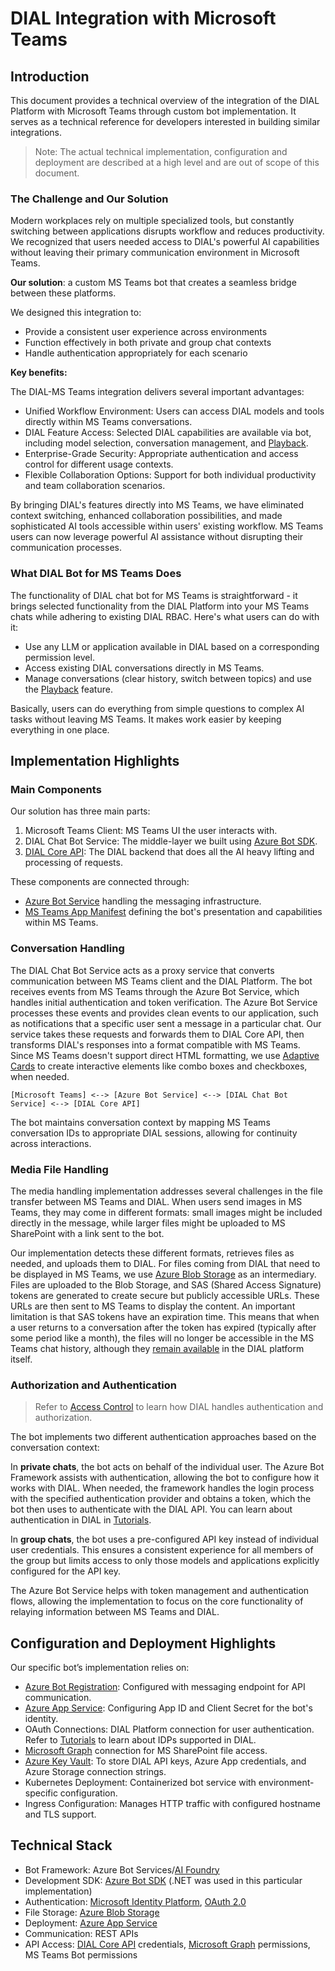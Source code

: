 # DIAL Integration with Microsoft Teams

## Introduction

This document provides a technical overview of the integration of the DIAL Platform with Microsoft Teams through custom bot implementation. It serves as a technical reference for developers interested in building similar integrations.

> Note: The actual technical implementation, configuration and deployment are described at a high level and are out of scope of this document.

### The Challenge and Our Solution

Modern workplaces rely on multiple specialized tools, but constantly switching between applications disrupts workflow and reduces productivity. We recognized that users needed access to DIAL's powerful AI capabilities without leaving their primary communication environment in Microsoft Teams.

**Our solution**: a custom MS Teams bot that creates a seamless bridge between these platforms. 

We designed this integration to:

* Provide a consistent user experience across environments
* Function effectively in both private and group chat contexts
* Handle authentication appropriately for each scenario

**Key benefits:**

The DIAL-MS Teams integration delivers several important advantages:

* Unified Workflow Environment: Users can access DIAL models and tools directly within MS Teams conversations.
* DIAL Feature Access: Selected DIAL capabilities are available via bot, including model selection, conversation management, and [Playback](/docs/tutorials/0.user-guide.md#playback).
* Enterprise-Grade Security: Appropriate authentication and access control for different usage contexts.
* Flexible Collaboration Options: Support for both individual productivity and team collaboration scenarios.

By bringing DIAL's features directly into MS Teams, we have eliminated context switching, enhanced collaboration possibilities, and made sophisticated AI tools accessible within users' existing workflow. MS Teams users can now leverage powerful AI assistance without disrupting their communication processes.

### What DIAL Bot for MS Teams Does

The functionality of DIAL chat bot for MS Teams is straightforward - it brings selected functionality from the DIAL Platform into your MS Teams chats while adhering to existing DIAL RBAC. Here's what users can do with it:

* Use any LLM or application available in DIAL based on a corresponding permission level.
* Access existing DIAL conversations directly in MS Teams.
* Manage conversations (clear history, switch between topics) and use the [Playback](/docs/tutorials/0.user-guide.md#playback) feature.

Basically, users can do everything from simple questions to complex AI tasks without leaving MS Teams. It makes work easier by keeping everything in one place.

## Implementation Highlights

### Main Components

Our solution has three main parts:

1. Microsoft Teams Client: MS Teams UI the user interacts with.
2. DIAL Chat Bot Service: The middle-layer we built using [Azure Bot SDK](https://learn.microsoft.com/en-us/azure/bot-service/index-bf-sdk?view=azure-bot-service-4.0).
3. [DIAL Core API](https://dialx.ai/dial_api): The DIAL backend that does all the AI heavy lifting and processing of requests.

These components are connected through:

* [Azure Bot Service](https://azure.microsoft.com/en-us/products/ai-services/ai-bot-service) handling the messaging infrastructure.
* [MS Teams App Manifest](https://learn.microsoft.com/en-us/microsoftteams/platform/resources/schema/manifest-schema) defining the bot's presentation and capabilities within MS Teams.

### Conversation Handling

The DIAL Chat Bot Service acts as a proxy service that converts communication between MS Teams client and the DIAL Platform.
The bot receives events from MS Teams through the Azure Bot Service, which handles initial authentication and token verification. The Azure Bot Service processes these events and provides clean events to our application, such as notifications that a specific user sent a message in a particular chat.
Our service takes these requests and forwards them to DIAL Core API, then transforms DIAL's responses into a format compatible with MS Teams. Since MS Teams doesn't support direct HTML formatting, we use [Adaptive Cards](https://learn.microsoft.com/en-us/microsoftteams/platform/task-modules-and-cards/cards/design-effective-cards?tabs=design) to create interactive elements like combo boxes and checkboxes, when needed.

`[Microsoft Teams] <--> [Azure Bot Service] <--> [DIAL Chat Bot Service] <--> [DIAL Core API]`

The bot maintains conversation context by mapping MS Teams conversation IDs to appropriate DIAL sessions, allowing for continuity across interactions.

### Media File Handling

The media handling implementation addresses several challenges in the file transfer between MS Teams and DIAL.
When users send images in MS Teams, they may come in different formats: small images might be included directly in the message, while larger files might be uploaded to MS SharePoint with a link sent to the bot. 

Our implementation detects these different formats, retrieves files as needed, and uploads them to DIAL.
For files coming from DIAL that need to be displayed in MS Teams, we use [Azure Blob Storage](https://azure.microsoft.com/en-us/products/storage/blobs) as an intermediary. Files are uploaded to the Blob Storage, and SAS (Shared Access Signature) tokens are generated to create secure but publicly accessible URLs. These URLs are then sent to MS Teams to display the content.
An important limitation is that SAS tokens have an expiration time. This means that when a user returns to a conversation after the token has expired (typically after some period like a month), the files will no longer be accessible in the MS Teams chat history, although they [remain available](https://dialx.ai/dial_api#tag/Files) in the DIAL platform itself.

### Authorization and Authentication

> Refer to [Access Control](/docs/platform/3.core/2.access-control-intro.md) to learn how DIAL handles authentication and authorization.

The bot implements two different authentication approaches based on the conversation context:

In **private chats**, the bot acts on behalf of the individual user. The Azure Bot Framework assists with authentication, allowing the bot to configure how it works with DIAL. When needed, the framework handles the login process with the specified authentication provider and obtains a token, which the bot then uses to authenticate with the DIAL API. You can learn about authentication in DIAL in [Tutorials](/docs/tutorials/2.devops/2.auth-and-access-control/3.configure-idps/0.overview.md).

In **group chats**, the bot uses a pre-configured API key instead of individual user credentials. This ensures a consistent experience for all members of the group but limits access to only those models and applications explicitly configured for the API key.

The Azure Bot Service helps with token management and authentication flows, allowing the implementation to focus on the core functionality of relaying information between MS Teams and DIAL.

## Configuration and Deployment Highlights

Our specific bot’s implementation relies on:

* [Azure Bot Registration](https://learn.microsoft.com/en-us/azure/bot-service/bot-service-quickstart-registration?view=azure-bot-service-4.0&tabs=userassigned): Configured with messaging endpoint for API communication.
* [Azure App Service](https://learn.microsoft.com/en-us/azure/app-service/): Configuring App ID and Client Secret for the bot's identity.
* OAuth Connections: DIAL Platform connection for user authentication. Refer to [Tutorials](/docs/tutorials/2.devops/2.auth-and-access-control/3.configure-idps/0.overview.md) to learn about IDPs supported in DIAL.
* [Microsoft Graph](https://developer.microsoft.com/en-us/graph) connection for MS SharePoint file access.
* [Azure Key Vault](https://learn.microsoft.com/en-us/azure/key-vault/general/overview): To store DIAL API keys, Azure App credentials, and Azure Storage connection strings.
* Kubernetes Deployment: Containerized bot service with environment-specific configuration.
* Ingress Configuration: Manages HTTP traffic with configured hostname and TLS support.

## Technical Stack

* Bot Framework: Azure Bot Services/[AI Foundry](https://azure.microsoft.com/pl-pl/products/ai-foundry)
* Development SDK: [Azure Bot SDK](https://learn.microsoft.com/en-us/azure/bot-service/index-bf-sdk?view=azure-bot-service-4.0) (.NET  was used in this particular implementation)
* Authentication: [Microsoft Identity Platform](https://learn.microsoft.com/en-us/entra/identity-platform/), [OAuth 2.0](https://oauth.net/2/)
* File Storage: [Azure Blob Storage](https://azure.microsoft.com/en-us/products/storage/blobs)
* Deployment: [Azure App Service](https://learn.microsoft.com/en-us/azure/app-service/)
* Communication: REST APIs 
* API Access: [DIAL Core API](https://dialx.ai/dial_api) credentials, [Microsoft Graph](https://developer.microsoft.com/en-us/graph) permissions, MS Teams Bot permissions
